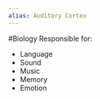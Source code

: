 ```yaml
---
alias: Auditory Cortex
---
```

#Biology
Responsible for:
* Language
* Sound
* Music
* Memory
* Emotion